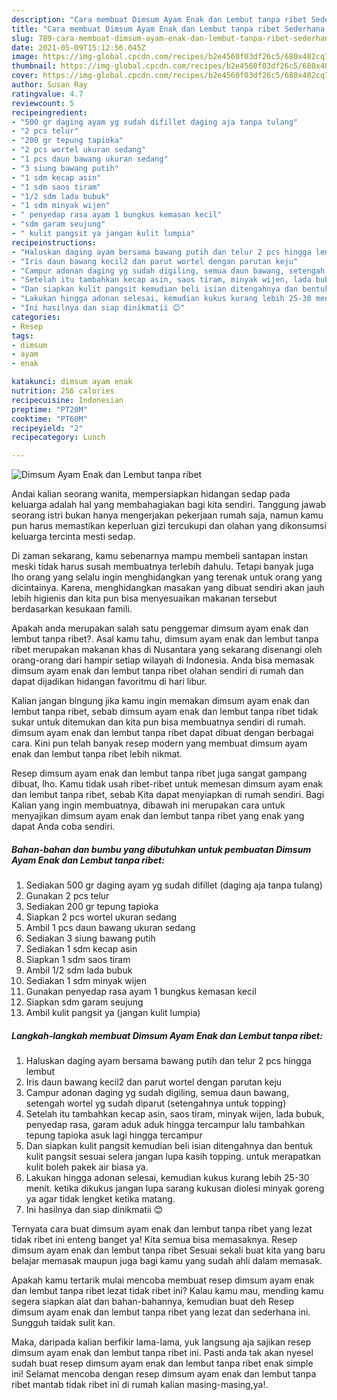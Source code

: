 ```yaml
---
description: "Cara membuat Dimsum Ayam Enak dan Lembut tanpa ribet Sederhana dan Mudah Dibuat"
title: "Cara membuat Dimsum Ayam Enak dan Lembut tanpa ribet Sederhana dan Mudah Dibuat"
slug: 789-cara-membuat-dimsum-ayam-enak-dan-lembut-tanpa-ribet-sederhana-dan-mudah-dibuat
date: 2021-05-09T15:12:56.045Z
image: https://img-global.cpcdn.com/recipes/b2e4560f03df26c5/680x482cq70/dimsum-ayam-enak-dan-lembut-tanpa-ribet-foto-resep-utama.jpg
thumbnail: https://img-global.cpcdn.com/recipes/b2e4560f03df26c5/680x482cq70/dimsum-ayam-enak-dan-lembut-tanpa-ribet-foto-resep-utama.jpg
cover: https://img-global.cpcdn.com/recipes/b2e4560f03df26c5/680x482cq70/dimsum-ayam-enak-dan-lembut-tanpa-ribet-foto-resep-utama.jpg
author: Susan Ray
ratingvalue: 4.7
reviewcount: 5
recipeingredient:
- "500 gr daging ayam yg sudah difillet daging aja tanpa tulang"
- "2 pcs telur"
- "200 gr tepung tapioka"
- "2 pcs wortel ukuran sedang"
- "1 pcs daun bawang ukuran sedang"
- "3 siung bawang putih"
- "1 sdm kecap asin"
- "1 sdm saos tiram"
- "1/2 sdm lada bubuk"
- "1 sdm minyak wijen"
- " penyedap rasa ayam 1 bungkus kemasan kecil"
- "sdm garam seujung"
- " kulit pangsit ya jangan kulit lumpia"
recipeinstructions:
- "Haluskan daging ayam bersama bawang putih dan telur 2 pcs hingga lembut"
- "Iris daun bawang kecil2 dan parut wortel dengan parutan keju"
- "Campur adonan daging yg sudah digiling, semua daun bawang, setengah wortel yg sudah diparut (setengahnya untuk topping)"
- "Setelah itu tambahkan kecap asin, saos tiram, minyak wijen, lada bubuk, penyedap rasa, garam aduk aduk hingga tercampur lalu tambahkan tepung tapioka asuk lagi hingga tercampur"
- "Dan siapkan kulit pangsit kemudian beli isian ditengahnya dan bentuk kulit pangsit sesuai selera jangan lupa kasih topping. untuk merapatkan kulit boleh pakek air biasa ya."
- "Lakukan hingga adonan selesai, kemudian kukus kurang lebih 25-30 menit. ketika dikukus jangan lupa sarang kukusan diolesi minyak goreng ya agar tidak lengket ketika matang."
- "Ini hasilnya dan siap dinikmatii 😊"
categories:
- Resep
tags:
- dimsum
- ayam
- enak

katakunci: dimsum ayam enak 
nutrition: 256 calories
recipecuisine: Indonesian
preptime: "PT20M"
cooktime: "PT60M"
recipeyield: "2"
recipecategory: Lunch

---
```



![Dimsum Ayam Enak dan Lembut tanpa ribet](https://img-global.cpcdn.com/recipes/b2e4560f03df26c5/680x482cq70/dimsum-ayam-enak-dan-lembut-tanpa-ribet-foto-resep-utama.jpg)

Andai kalian seorang wanita, mempersiapkan hidangan sedap pada keluarga adalah hal yang membahagiakan bagi kita sendiri. Tanggung jawab seorang istri bukan hanya mengerjakan pekerjaan rumah saja, namun kamu pun harus memastikan keperluan gizi tercukupi dan olahan yang dikonsumsi keluarga tercinta mesti sedap.

Di zaman  sekarang, kamu sebenarnya mampu membeli santapan instan meski tidak harus susah membuatnya terlebih dahulu. Tetapi banyak juga lho orang yang selalu ingin menghidangkan yang terenak untuk orang yang dicintainya. Karena, menghidangkan masakan yang dibuat sendiri akan jauh lebih higienis dan kita pun bisa menyesuaikan makanan tersebut berdasarkan kesukaan famili. 



Apakah anda merupakan salah satu penggemar dimsum ayam enak dan lembut tanpa ribet?. Asal kamu tahu, dimsum ayam enak dan lembut tanpa ribet merupakan makanan khas di Nusantara yang sekarang disenangi oleh orang-orang dari hampir setiap wilayah di Indonesia. Anda bisa memasak dimsum ayam enak dan lembut tanpa ribet olahan sendiri di rumah dan dapat dijadikan hidangan favoritmu di hari libur.

Kalian jangan bingung jika kamu ingin memakan dimsum ayam enak dan lembut tanpa ribet, sebab dimsum ayam enak dan lembut tanpa ribet tidak sukar untuk ditemukan dan kita pun bisa membuatnya sendiri di rumah. dimsum ayam enak dan lembut tanpa ribet dapat dibuat dengan berbagai cara. Kini pun telah banyak resep modern yang membuat dimsum ayam enak dan lembut tanpa ribet lebih nikmat.

Resep dimsum ayam enak dan lembut tanpa ribet juga sangat gampang dibuat, lho. Kamu tidak usah ribet-ribet untuk memesan dimsum ayam enak dan lembut tanpa ribet, sebab Kita dapat menyiapkan di rumah sendiri. Bagi Kalian yang ingin membuatnya, dibawah ini merupakan cara untuk menyajikan dimsum ayam enak dan lembut tanpa ribet yang enak yang dapat Anda coba sendiri.

<!--inarticleads1-->

##### Bahan-bahan dan bumbu yang dibutuhkan untuk pembuatan Dimsum Ayam Enak dan Lembut tanpa ribet:

1. Sediakan 500 gr daging ayam yg sudah difillet (daging aja tanpa tulang)
1. Gunakan 2 pcs telur
1. Sediakan 200 gr tepung tapioka
1. Siapkan 2 pcs wortel ukuran sedang
1. Ambil 1 pcs daun bawang ukuran sedang
1. Sediakan 3 siung bawang putih
1. Sediakan 1 sdm kecap asin
1. Siapkan 1 sdm saos tiram
1. Ambil 1/2 sdm lada bubuk
1. Sediakan 1 sdm minyak wijen
1. Gunakan  penyedap rasa ayam 1 bungkus kemasan kecil
1. Siapkan sdm garam seujung
1. Ambil  kulit pangsit ya (jangan kulit lumpia)




<!--inarticleads2-->

##### Langkah-langkah membuat Dimsum Ayam Enak dan Lembut tanpa ribet:

1. Haluskan daging ayam bersama bawang putih dan telur 2 pcs hingga lembut
1. Iris daun bawang kecil2 dan parut wortel dengan parutan keju
1. Campur adonan daging yg sudah digiling, semua daun bawang, setengah wortel yg sudah diparut (setengahnya untuk topping)
1. Setelah itu tambahkan kecap asin, saos tiram, minyak wijen, lada bubuk, penyedap rasa, garam aduk aduk hingga tercampur lalu tambahkan tepung tapioka asuk lagi hingga tercampur
1. Dan siapkan kulit pangsit kemudian beli isian ditengahnya dan bentuk kulit pangsit sesuai selera jangan lupa kasih topping. untuk merapatkan kulit boleh pakek air biasa ya.
1. Lakukan hingga adonan selesai, kemudian kukus kurang lebih 25-30 menit. ketika dikukus jangan lupa sarang kukusan diolesi minyak goreng ya agar tidak lengket ketika matang.
1. Ini hasilnya dan siap dinikmatii 😊




Ternyata cara buat dimsum ayam enak dan lembut tanpa ribet yang lezat tidak ribet ini enteng banget ya! Kita semua bisa memasaknya. Resep dimsum ayam enak dan lembut tanpa ribet Sesuai sekali buat kita yang baru belajar memasak maupun juga bagi kamu yang sudah ahli dalam memasak.

Apakah kamu tertarik mulai mencoba membuat resep dimsum ayam enak dan lembut tanpa ribet lezat tidak ribet ini? Kalau kamu mau, mending kamu segera siapkan alat dan bahan-bahannya, kemudian buat deh Resep dimsum ayam enak dan lembut tanpa ribet yang lezat dan sederhana ini. Sungguh taidak sulit kan. 

Maka, daripada kalian berfikir lama-lama, yuk langsung aja sajikan resep dimsum ayam enak dan lembut tanpa ribet ini. Pasti anda tak akan nyesel sudah buat resep dimsum ayam enak dan lembut tanpa ribet enak simple ini! Selamat mencoba dengan resep dimsum ayam enak dan lembut tanpa ribet mantab tidak ribet ini di rumah kalian masing-masing,ya!.

